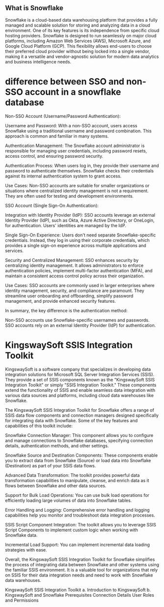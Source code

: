 ## What is Snowflake 
Snowflake is a cloud-based data warehousing platform that provides a fully managed and scalable solution for storing and analyzing data in a cloud environment. One of its key features is its independence from specific cloud hosting providers. Snowflake is designed to run seamlessly on major cloud platforms, including Amazon Web Services (AWS), Microsoft Azure, and Google Cloud Platform (GCP). This flexibility allows end-users to choose their preferred cloud provider without being locked into a single vendor, making it a versatile and vendor-agnostic solution for modern data analytics and business intelligence needs.


# difference between SSO and non-SSO account in a snowflake database

Non-SSO Account (Username/Password Authentication):

Username and Password: With a non-SSO account, users access Snowflake using a traditional username and password combination. This approach is common and familiar in many systems.

Authentication Management: The Snowflake account administrator is responsible for managing user credentials, including password resets, access control, and ensuring password security.

Authentication Process: When users log in, they provide their username and password to authenticate themselves. Snowflake checks their credentials against its internal authentication system to grant access.

Use Cases: Non-SSO accounts are suitable for smaller organizations or situations where centralized identity management is not a requirement. They are often used for testing and development environments.

SSO Account (Single Sign-On Authentication):

Integration with Identity Provider (IdP): SSO accounts leverage an external Identity Provider (IdP), such as Okta, Azure Active Directory, or OneLogin, for authentication. Users' identities are managed by the IdP.

Single Sign-On Experience: Users don't need separate Snowflake-specific credentials. Instead, they log in using their corporate credentials, which provides a single sign-on experience across multiple applications and services.

Security and Centralized Management: SSO enhances security by centralizing identity management. It allows administrators to enforce authentication policies, implement multi-factor authentication (MFA), and maintain a consistent access control policy across their organization.

Use Cases: SSO accounts are commonly used in larger enterprises where identity management, security, and compliance are paramount. They streamline user onboarding and offboarding, simplify password management, and provide enhanced security features.

In summary, the key difference is the authentication method:

Non-SSO accounts use Snowflake-specific usernames and passwords.
SSO accounts rely on an external Identity Provider (IdP) for authentication.


# KingswaySoft SSIS Integration Toolkit
KingswaySoft is a software company that specializes in developing data integration solutions for Microsoft SQL Server Integration Services (SSIS). They provide a set of SSIS components known as the "KingswaySoft SSIS Integration Toolkit" or simply "SSIS Integration Toolkit." These components extend the functionality of SSIS and enable seamless data integration with various data sources and platforms, including cloud data warehouses like Snowflake.

The KingswaySoft SSIS Integration Toolkit for Snowflake offers a range of SSIS data flow components and connection managers designed specifically for integrating data with Snowflake. Some of the key features and capabilities of this toolkit include:

Snowflake Connection Manager: This component allows you to configure and manage connections to Snowflake databases, specifying connection details, authentication methods, and other settings.

Snowflake Source and Destination Components: These components enable you to extract data from Snowflake (Source) or load data into Snowflake (Destination) as part of your SSIS data flows.

Advanced Data Transformation: The toolkit provides powerful data transformation capabilities to manipulate, cleanse, and enrich data as it flows between Snowflake and other data sources.

Support for Bulk Load Operations: You can use bulk load operations for efficiently loading large volumes of data into Snowflake tables.

Error Handling and Logging: Comprehensive error handling and logging capabilities help you monitor and troubleshoot data integration processes.

SSIS Script Component Integration: The toolkit allows you to leverage SSIS Script Components to implement custom logic when working with Snowflake data.

Incremental Load Support: You can implement incremental data loading strategies with ease.

Overall, the KingswaySoft SSIS Integration Toolkit for Snowflake simplifies the process of integrating data between Snowflake and other systems using the familiar SSIS environment. It is a valuable tool for organizations that rely on SSIS for their data integration needs and need to work with Snowflake data warehouses.


KingswaySoft SSIS Integration Toolkit
a. Introduction to KingswaySoft
b. KingswaySoft and Snowflake
Prerequisites
Connection Details
User Roles and Permissions




